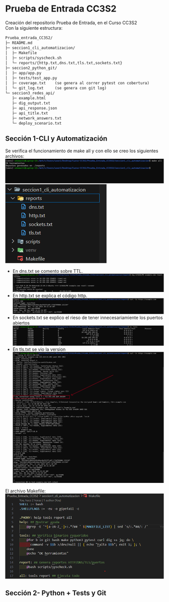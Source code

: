 # Prueba de Entrada CC3S2
Creación del repositorio Prueba de Entrada, en el Curso CC3S2 \
Con la siguiente estructura:
```
Prueba_entrada_CC3S2/
├─ README.md
├─ seccion1_cli_automatizacion/
│  ├─ Makefile
│  ├─ scripts/syscheck.sh
│  └─ reports/{http.txt,dns.txt,tls.txt,sockets.txt}
├─ seccion2_python_git/
│  ├─ app/app.py
│  ├─ tests/test_app.py
│  ├─ coverage.txt    (se genera al correr pytest con cobertura)
│  └─ git_log.txt     (se genera con git log)
└─ seccion3_redes_api/
   ├─ example.html
   ├─ dig_output.txt
   ├─ api_response.json
   ├─ api_title.txt
   ├─ network_answers.txt
   └─ deploy_scenario.txt
```
## Sección 1-CLI y Automatización
Se verifica el funcionamiento de make all y con ello se creo los siguientes archivos:
![Funcionamiento de make all](https://github.com/Odsmar11/Curso-CC3S2/blob/main/Prueba_Entrada_CC3S2/images/image1.png?raw=true)
![Make all - Archivos](https://github.com/Odsmar11/Curso-CC3S2/blob/main/Prueba_Entrada_CC3S2/images/image2.png?raw=true)
- En dns.txt se comento sobre TTL.
  ![Make all - Archivos](https://github.com/Odsmar11/Curso-CC3S2/blob/main/Prueba_Entrada_CC3S2/images/image6.png?raw=true)
- En http.txt se explica el código http.
  ![Make all - Archivos](https://github.com/Odsmar11/Curso-CC3S2/blob/main/Prueba_Entrada_CC3S2/images/image4.png?raw=true)
- En sockets.txt se explico el rieso de tener innecesariamiente los puertos abiertos
  ![Make all - Archivos](https://github.com/Odsmar11/Curso-CC3S2/blob/main/Prueba_Entrada_CC3S2/images/image5.png?raw=true)
- En tls.txt se vio la version
  ![Make all - Archivos](https://github.com/Odsmar11/Curso-CC3S2/blob/main/Prueba_Entrada_CC3S2/images/image3.png?raw=true)

El archivo Makefile:
![Make all - Archivos](https://github.com/Odsmar11/Curso-CC3S2/blob/main/Prueba_Entrada_CC3S2/images/image7.png?raw=true)

## Sección 2- Python + Tests y Git